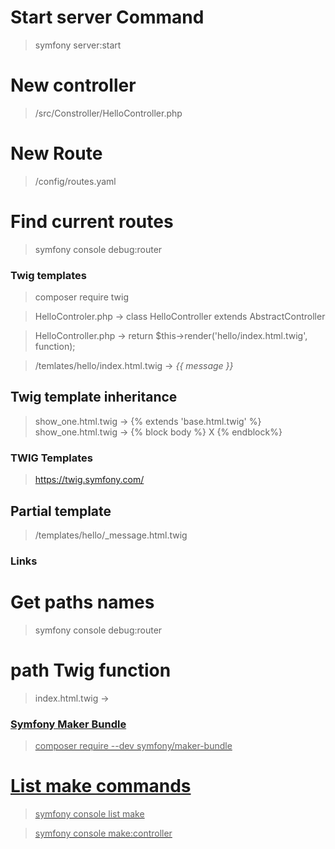 # Start server Command

> symfony server:start

# New controller

> /src/Constroller/HelloController.php

# New Route

> /config/routes.yaml

# Find current routes

> symfony console debug:router

### Twig templates

> composer require twig

> HelloControler.php -> class HelloController extends AbstractController

> HelloController.php -> return $this->render('hello/index.html.twig', function);

> /temlates/hello/index.html.twig -> <i>{{ message }}</i>

## Twig template inheritance

> show_one.html.twig -> {% extends 'base.html.twig' %}
> show_one.html.twig -> {% block body %} X {% endblock%}

### TWIG Templates

> https://twig.symfony.com/

## Partial template

> /templates/hello/\_message.html.twig

### Links

# Get paths names

> symfony console debug:router

# path Twig function

> index.html.twig -> <a href="{{ path('app_show_one', {id: key}) }}">

### Symfony Maker Bundle

> composer require --dev symfony/maker-bundle

# List make commands

> symfony console list make

> symfony console make:controller
